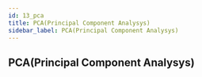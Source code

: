 ```yaml
---
id: 13_pca
title: PCA(Principal Component Analysys)
sidebar_label: PCA(Principal Component Analysys)
---
```


## PCA(Principal Component Analysys)